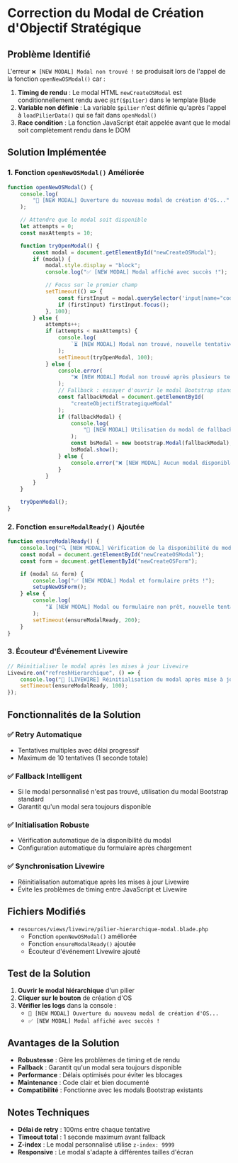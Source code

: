 # Correction du Modal de Création d'Objectif Stratégique

## Problème Identifié

L'erreur `❌ [NEW MODAL] Modal non trouvé !` se produisait lors de l'appel de la fonction `openNewOSModal()` car :

1. **Timing de rendu** : Le modal HTML `newCreateOSModal` est conditionnellement rendu avec `@if($pilier)` dans le template Blade
2. **Variable non définie** : La variable `$pilier` n'est définie qu'après l'appel à `loadPilierData()` qui se fait dans `openModal()`
3. **Race condition** : La fonction JavaScript était appelée avant que le modal soit complètement rendu dans le DOM

## Solution Implémentée

### 1. Fonction `openNewOSModal()` Améliorée

```javascript
function openNewOSModal() {
    console.log(
        "🚀 [NEW MODAL] Ouverture du nouveau modal de création d'OS..."
    );

    // Attendre que le modal soit disponible
    let attempts = 0;
    const maxAttempts = 10;

    function tryOpenModal() {
        const modal = document.getElementById("newCreateOSModal");
        if (modal) {
            modal.style.display = "block";
            console.log("✅ [NEW MODAL] Modal affiché avec succès !");

            // Focus sur le premier champ
            setTimeout(() => {
                const firstInput = modal.querySelector('input[name="code"]');
                if (firstInput) firstInput.focus();
            }, 100);
        } else {
            attempts++;
            if (attempts < maxAttempts) {
                console.log(
                    `⏳ [NEW MODAL] Modal non trouvé, nouvelle tentative ${attempts}/${maxAttempts} dans 100ms...`
                );
                setTimeout(tryOpenModal, 100);
            } else {
                console.error(
                    "❌ [NEW MODAL] Modal non trouvé après plusieurs tentatives !"
                );
                // Fallback : essayer d'ouvrir le modal Bootstrap standard
                const fallbackModal = document.getElementById(
                    "createObjectifStrategiqueModal"
                );
                if (fallbackModal) {
                    console.log(
                        "🔄 [NEW MODAL] Utilisation du modal de fallback Bootstrap..."
                    );
                    const bsModal = new bootstrap.Modal(fallbackModal);
                    bsModal.show();
                } else {
                    console.error("❌ [NEW MODAL] Aucun modal disponible !");
                }
            }
        }
    }

    tryOpenModal();
}
```

### 2. Fonction `ensureModalReady()` Ajoutée

```javascript
function ensureModalReady() {
    console.log("🔍 [NEW MODAL] Vérification de la disponibilité du modal...");
    const modal = document.getElementById("newCreateOSModal");
    const form = document.getElementById("newCreateOSForm");

    if (modal && form) {
        console.log("✅ [NEW MODAL] Modal et formulaire prêts !");
        setupNewOSForm();
    } else {
        console.log(
            "⏳ [NEW MODAL] Modal ou formulaire non prêt, nouvelle tentative dans 200ms..."
        );
        setTimeout(ensureModalReady, 200);
    }
}
```

### 3. Écouteur d'Événement Livewire

```javascript
// Réinitialiser le modal après les mises à jour Livewire
Livewire.on("refreshHierarchique", () => {
    console.log("🔄 [LIVEWIRE] Réinitialisation du modal après mise à jour...");
    setTimeout(ensureModalReady, 100);
});
```

## Fonctionnalités de la Solution

### ✅ **Retry Automatique**

-   Tentatives multiples avec délai progressif
-   Maximum de 10 tentatives (1 seconde totale)

### ✅ **Fallback Intelligent**

-   Si le modal personnalisé n'est pas trouvé, utilisation du modal Bootstrap standard
-   Garantit qu'un modal sera toujours disponible

### ✅ **Initialisation Robuste**

-   Vérification automatique de la disponibilité du modal
-   Configuration automatique du formulaire après chargement

### ✅ **Synchronisation Livewire**

-   Réinitialisation automatique après les mises à jour Livewire
-   Évite les problèmes de timing entre JavaScript et Livewire

## Fichiers Modifiés

-   `resources/views/livewire/pilier-hierarchique-modal.blade.php`
    -   Fonction `openNewOSModal()` améliorée
    -   Fonction `ensureModalReady()` ajoutée
    -   Écouteur d'événement Livewire ajouté

## Test de la Solution

1. **Ouvrir le modal hiérarchique** d'un pilier
2. **Cliquer sur le bouton** de création d'OS
3. **Vérifier les logs** dans la console :
    - `🚀 [NEW MODAL] Ouverture du nouveau modal de création d'OS...`
    - `✅ [NEW MODAL] Modal affiché avec succès !`

## Avantages de la Solution

-   **Robustesse** : Gère les problèmes de timing et de rendu
-   **Fallback** : Garantit qu'un modal sera toujours disponible
-   **Performance** : Délais optimisés pour éviter les blocages
-   **Maintenance** : Code clair et bien documenté
-   **Compatibilité** : Fonctionne avec les modals Bootstrap existants

## Notes Techniques

-   **Délai de retry** : 100ms entre chaque tentative
-   **Timeout total** : 1 seconde maximum avant fallback
-   **Z-index** : Le modal personnalisé utilise `z-index: 9999`
-   **Responsive** : Le modal s'adapte à différentes tailles d'écran


